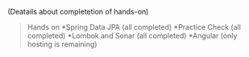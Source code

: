 (Deatails about completetion of hands-on)
>Hands on
*Spring Data JPA (all completed)
*Practice Check (all completed)
*Lombok and Sonar (all completed)
*Angular (only hosting is remaining)
